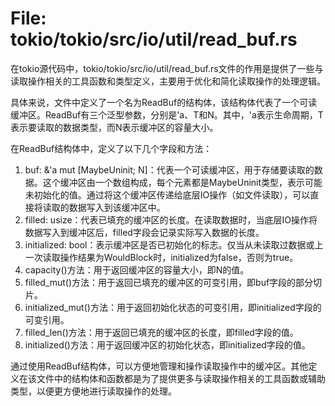 # File: tokio/tokio/src/io/util/read_buf.rs

在tokio源代码中，tokio/tokio/src/io/util/read_buf.rs文件的作用是提供了一些与读取操作相关的工具函数和类型定义，主要用于优化和简化读取操作的处理逻辑。

具体来说，文件中定义了一个名为ReadBuf的结构体，该结构体代表了一个可读缓冲区。ReadBuf有三个泛型参数，分别是'a、T和N。其中，'a表示生命周期，T表示要读取的数据类型，而N表示缓冲区的容量大小。

在ReadBuf结构体中，定义了以下几个字段和方法：

1. buf: &'a mut [MaybeUninit<T>; N]：代表一个可读缓冲区，用于存储要读取的数据。这个缓冲区由一个数组构成，每个元素都是MaybeUninit类型，表示可能未初始化的值。通过将这个缓冲区传递给底层IO操作（如文件读取），可以直接将读取的数据写入到该缓冲区中。
2. filled: usize：代表已填充的缓冲区的长度。在读取数据时，当底层IO操作将数据写入到缓冲区后，filled字段会记录实际写入数据的长度。
3. initialized: bool：表示缓冲区是否已初始化的标志。仅当从未读取过数据或上一次读取操作结果为WouldBlock时，initialized为false，否则为true。
4. capacity()方法：用于返回缓冲区的容量大小，即N的值。
5. filled_mut()方法：用于返回已填充的缓冲区的可变引用，即buf字段的部分切片。
6. initialized_mut()方法：用于返回初始化状态的可变引用，即initialized字段的可变引用。
7. filled_len()方法：用于返回已填充的缓冲区的长度，即filled字段的值。
8. initialized()方法：用于返回缓冲区的初始化状态，即initialized字段的值。

通过使用ReadBuf结构体，可以方便地管理和操作读取操作中的缓冲区。其他定义在该文件中的结构体和函数都是为了提供更多与读取操作相关的工具函数或辅助类型，以便更方便地进行读取操作的处理。

